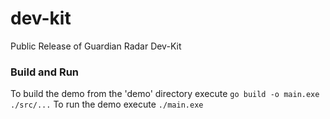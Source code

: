 # dev-kit
Public Release of Guardian Radar Dev-Kit

### Build and Run
To build the demo from the 'demo' directory execute `go build -o main.exe ./src/...`
To run the demo execute `./main.exe`
